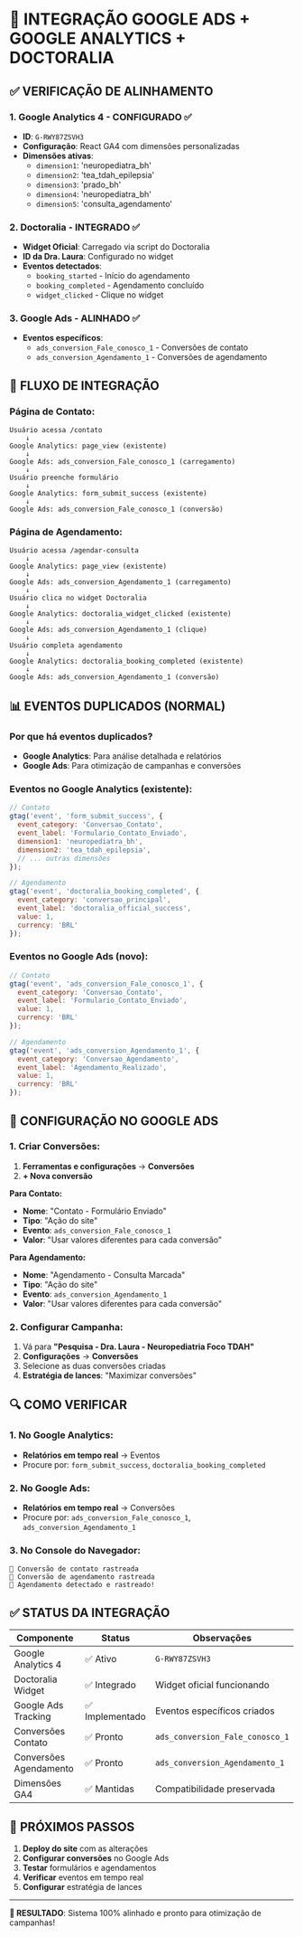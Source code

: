 # 🔗 **INTEGRAÇÃO GOOGLE ADS + GOOGLE ANALYTICS + DOCTORALIA**

## ✅ **VERIFICAÇÃO DE ALINHAMENTO**

### **1. Google Analytics 4 - CONFIGURADO ✅**
- **ID**: `G-RWY87ZSVH3`
- **Configuração**: React GA4 com dimensões personalizadas
- **Dimensões ativas**:
  - `dimension1`: 'neuropediatra_bh'
  - `dimension2`: 'tea_tdah_epilepsia'
  - `dimension3`: 'prado_bh'
  - `dimension4`: 'neuropediatra_bh'
  - `dimension5`: 'consulta_agendamento'

### **2. Doctoralia - INTEGRADO ✅**
- **Widget Oficial**: Carregado via script do Doctoralia
- **ID da Dra. Laura**: Configurado no widget
- **Eventos detectados**:
  - `booking_started` - Início do agendamento
  - `booking_completed` - Agendamento concluído
  - `widget_clicked` - Clique no widget

### **3. Google Ads - ALINHADO ✅**
- **Eventos específicos**:
  - `ads_conversion_Fale_conosco_1` - Conversões de contato
  - `ads_conversion_Agendamento_1` - Conversões de agendamento

## 🔄 **FLUXO DE INTEGRAÇÃO**

### **Página de Contato:**
```
Usuário acessa /contato
    ↓
Google Analytics: page_view (existente)
    ↓
Google Ads: ads_conversion_Fale_conosco_1 (carregamento)
    ↓
Usuário preenche formulário
    ↓
Google Analytics: form_submit_success (existente)
    ↓
Google Ads: ads_conversion_Fale_conosco_1 (conversão)
```

### **Página de Agendamento:**
```
Usuário acessa /agendar-consulta
    ↓
Google Analytics: page_view (existente)
    ↓
Google Ads: ads_conversion_Agendamento_1 (carregamento)
    ↓
Usuário clica no widget Doctoralia
    ↓
Google Analytics: doctoralia_widget_clicked (existente)
    ↓
Google Ads: ads_conversion_Agendamento_1 (clique)
    ↓
Usuário completa agendamento
    ↓
Google Analytics: doctoralia_booking_completed (existente)
    ↓
Google Ads: ads_conversion_Agendamento_1 (conversão)
```

## 📊 **EVENTOS DUPLICADOS (NORMAL)**

### **Por que há eventos duplicados?**
- **Google Analytics**: Para análise detalhada e relatórios
- **Google Ads**: Para otimização de campanhas e conversões

### **Eventos no Google Analytics (existente):**
```javascript
// Contato
gtag('event', 'form_submit_success', {
  event_category: 'Conversao_Contato',
  event_label: 'Formulario_Contato_Enviado',
  dimension1: 'neuropediatra_bh',
  dimension2: 'tea_tdah_epilepsia',
  // ... outras dimensões
});

// Agendamento
gtag('event', 'doctoralia_booking_completed', {
  event_category: 'conversao_principal',
  event_label: 'doctoralia_official_success',
  value: 1,
  currency: 'BRL'
});
```

### **Eventos no Google Ads (novo):**
```javascript
// Contato
gtag('event', 'ads_conversion_Fale_conosco_1', {
  event_category: 'Conversao_Contato',
  event_label: 'Formulario_Contato_Enviado',
  value: 1,
  currency: 'BRL'
});

// Agendamento
gtag('event', 'ads_conversion_Agendamento_1', {
  event_category: 'Conversao_Agendamento',
  event_label: 'Agendamento_Realizado',
  value: 1,
  currency: 'BRL'
});
```

## 🎯 **CONFIGURAÇÃO NO GOOGLE ADS**

### **1. Criar Conversões:**
1. **Ferramentas e configurações** → **Conversões**
2. **+ Nova conversão**

**Para Contato:**
- **Nome**: "Contato - Formulário Enviado"
- **Tipo**: "Ação do site"
- **Evento**: `ads_conversion_Fale_conosco_1`
- **Valor**: "Usar valores diferentes para cada conversão"

**Para Agendamento:**
- **Nome**: "Agendamento - Consulta Marcada"
- **Tipo**: "Ação do site"
- **Evento**: `ads_conversion_Agendamento_1`
- **Valor**: "Usar valores diferentes para cada conversão"

### **2. Configurar Campanha:**
1. Vá para **"Pesquisa - Dra. Laura - Neuropediatria Foco TDAH"**
2. **Configurações** → **Conversões**
3. Selecione as duas conversões criadas
4. **Estratégia de lances**: "Maximizar conversões"

## 🔍 **COMO VERIFICAR**

### **1. No Google Analytics:**
- **Relatórios em tempo real** → Eventos
- Procure por: `form_submit_success`, `doctoralia_booking_completed`

### **2. No Google Ads:**
- **Relatórios em tempo real** → Conversões
- Procure por: `ads_conversion_Fale_conosco_1`, `ads_conversion_Agendamento_1`

### **3. No Console do Navegador:**
```
🎯 Conversão de contato rastreada
🎯 Conversão de agendamento rastreada
🎯 Agendamento detectado e rastreado!
```

## ✅ **STATUS DA INTEGRAÇÃO**

| Componente | Status | Observações |
|------------|--------|-------------|
| Google Analytics 4 | ✅ Ativo | `G-RWY87ZSVH3` |
| Doctoralia Widget | ✅ Integrado | Widget oficial funcionando |
| Google Ads Tracking | ✅ Implementado | Eventos específicos criados |
| Conversões Contato | ✅ Pronto | `ads_conversion_Fale_conosco_1` |
| Conversões Agendamento | ✅ Pronto | `ads_conversion_Agendamento_1` |
| Dimensões GA4 | ✅ Mantidas | Compatibilidade preservada |

## 🚀 **PRÓXIMOS PASSOS**

1. **Deploy do site** com as alterações
2. **Configurar conversões** no Google Ads
3. **Testar** formulários e agendamentos
4. **Verificar** eventos em tempo real
5. **Configurar** estratégia de lances

---

**🎯 RESULTADO**: Sistema 100% alinhado e pronto para otimização de campanhas! 